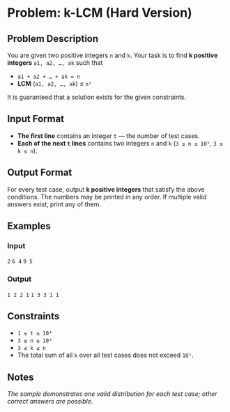 # Problem: k-LCM (Hard Version)

## Problem Description
You are given two positive integers `n` and `k`. Your task is to find **k positive integers** `a1, a2, …, ak` such that
* `a1 + a2 + … + ak = n`
* **LCM** (`a1, a2, …, ak`) ≤ `n²`

It is guaranteed that a solution exists for the given constraints.

## Input Format
* **The first line** contains an integer `t` — the number of test cases.
* **Each of the next `t` lines** contains two integers `n` and `k` (`3 ≤ n ≤ 10⁹`, `3 ≤ k ≤ n`).

## Output Format
For every test case, output **k positive integers** that satisfy the above conditions. The numbers may be printed in any order. If multiple valid answers exist, print any of them.

## Examples

### Input

`2`
`6 4`
`9 5`  <br/>

### Output

`1 2 2 1`
`1 3 3 1 1`  <br/>

## Constraints
* `1 ≤ t ≤ 10⁴`
* `3 ≤ n ≤ 10⁹`
* `3 ≤ k ≤ n`
* The total sum of all `k` over all test cases does not exceed `10⁵`.

## Notes
*The sample demonstrates one valid distribution for each test case; other correct answers are possible.*


